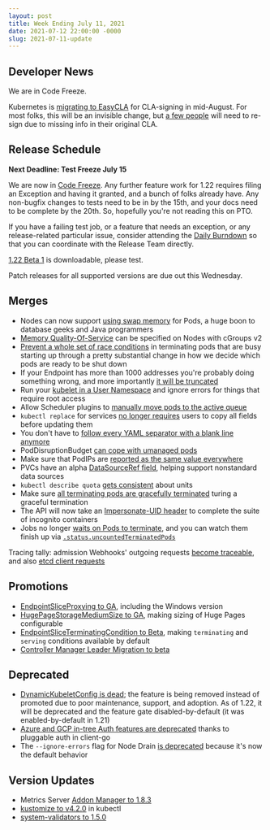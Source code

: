 ```yaml
---
layout: post
title: Week Ending July 11, 2021
date: 2021-07-12 22:00:00 -0000
slug: 2021-07-11-update
---
```


## Developer News

We are in Code Freeze.

Kubernetes is [migrating to EasyCLA](https://groups.google.com/g/kubernetes-dev/c/6XBg5EJdUyQ) for CLA-signing in mid-August.  For most folks, this will be an invisible change, but [a few people](https://github.com/kubernetes/org/issues/2778#issuecomment-873123394) will need to re-sign due to missing info in their original CLA.

## Release Schedule

**Next Deadline: Test Freeze July 15**

We are now in [Code Freeze](https://groups.google.com/g/kubernetes-dev/c/Q_vs153Wicw).  Any further feature work for 1.22 requires filing an Exception and having it granted, and a bunch of folks already have.  Any non-bugfix changes to tests need to be in by the 15th, and your docs need to be complete by the 20th.  So, hopefully you're not reading this on PTO.

If you have a failing test job, or a feature that needs an exception, or any release-related particular issue, consider attending the [Daily Burndown](https://docs.google.com/document/d/1l7Hz4Ee9YrBPCP-MelhzK36T2OGZip4V-q39vR36Bwc/edit) so that you can coordinate with the Release Team directly.

[1.22 Beta 1](https://github.com/kubernetes/kubernetes/blob/master/CHANGELOG/CHANGELOG-1.22.md) is downloadable, please test.

Patch releases for all supported versions are due out this Wednesday.

## Merges

* Nodes can now support [using swap memory](https://github.com/kubernetes/kubernetes/pull/102823) for Pods, a huge boon to database geeks and Java programmers
* [Memory Quality-Of-Service](https://github.com/kubernetes/kubernetes/pull/102970) can be specified on Nodes with cGroups v2
* [Prevent a whole set of race conditions](https://github.com/kubernetes/kubernetes/pull/102344) in terminating pods that are busy starting up through a pretty substantial change in how we decide which pods are ready to be shut down
* If your Endpoint has more than 1000 addresses you're probably doing something wrong, and more importantly [it will be truncated](https://github.com/kubernetes/kubernetes/pull/103520)
* Run your [kubelet in a User Namespace](https://github.com/kubernetes/kubernetes/pull/92863) and ignore errors for things that require root access
* Allow Scheduler plugins to [manually move pods to the active queue](https://github.com/kubernetes/kubernetes/pull/103383)
* `kubectl replace` for services [no longer requires](https://github.com/kubernetes/kubernetes/pull/103532) users to copy all fields before updating them
* You don't have to [follow every YAML separator with a blank line anymore](https://github.com/kubernetes/kubernetes/pull/103457)
* PodDisruptionBudget [can cope with umanaged pods](https://github.com/kubernetes/kubernetes/pull/103414)
* Make sure that PodIPs are [reported as the same value everywhere](https://github.com/kubernetes/kubernetes/pull/103307)
* PVCs have an alpha [DataSourceRef field](https://github.com/kubernetes/kubernetes/pull/103276), helping support nonstandard data sources
* `kubectl describe quota` [gets consistent](https://github.com/kubernetes/kubernetes/pull/102177) about units
* Make sure [all terminating pods are gracefully terminated](https://github.com/kubernetes/kubernetes/pull/100101) turing a graceful termination
* The API will now take an [Impersonate-UID header](https://github.com/kubernetes/kubernetes/pull/99961) to complete the suite of incognito containers
* Jobs no longer [waits on Pods to terminate](https://github.com/kubernetes/kubernetes/pull/98238), and you can watch them finish up via [`.status.uncountedTerminatedPods`](https://github.com/kubernetes/kubernetes/pull/98817)

Tracing tally: admission Webhooks' outgoing requests [become traceable](https://github.com/kubernetes/kubernetes/pull/103601), and also [etcd client requests](https://github.com/kubernetes/kubernetes/pull/103216)

## Promotions

* [EndpointSliceProxying to GA](https://github.com/kubernetes/kubernetes/pull/103451), including the Windows version
* [HugePageStorageMediumSize to GA](https://github.com/kubernetes/kubernetes/pull/99144), making sizing of Huge Pages configurable
* [EndpointSliceTerminatingCondition to Beta](https://github.com/kubernetes/kubernetes/pull/103596), making `terminating` and `serving` conditions available by default
* [Controller Manager Leader Migration to beta](https://github.com/kubernetes/kubernetes/pull/103533)

## Deprecated

* [DynamicKubeletConfig is dead](https://github.com/kubernetes/kubernetes/pull/102966); the feature is being removed instead of promoted due to poor maintenance, support, and adoption.  As of 1.22, it will be deprecated and the feature gate disabled-by-default (it was enabled-by-default in 1.21)
* [Azure and GCP in-tree Auth features are deprecated](https://github.com/kubernetes/kubernetes/pull/102181) thanks to pluggable auth in client-go
* The `--ignore-errors` flag for Node Drain [is deprecated](https://github.com/kubernetes/kubernetes/pull/102677) because it's now the default behavior

## Version Updates

* Metrics Server [Addon Manager to 1.8.3](https://github.com/kubernetes/kubernetes/pull/103541)
* [kustomize to v4.2.0](https://github.com/kubernetes/kubernetes/pull/103419) in kubectl
* [system-validators to 1.5.0](https://github.com/kubernetes/kubernetes/pull/103390)
